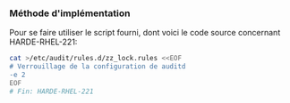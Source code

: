### Méthode d'implémentation
Pour se faire utiliser le script fourni, dont voici le code source concernant HARDE-RHEL-221:
```bash
cat >/etc/audit/rules.d/zz_lock.rules <<EOF
# Verrouillage de la configuration de auditd
-e 2
EOF
# Fin: HARDE-RHEL-221
```
